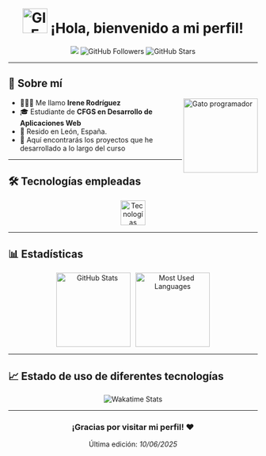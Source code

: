 <div align="center">
  <h1>
    <img src="https://media.tenor.com/i_lnpAd8RzMAAAAi/pikachu-pokemon.gif" alt="GIF animado de bienvenida Pikachu" width="50">
    ¡Hola, bienvenido a mi perfil!
  </h1>
</div>

<div align="center">
  <img src="https://komarev.com/ghpvc/?username=irenerodriguezrod&color=blue" />
  <img src="https://img.shields.io/github/followers/irenerodriguezrod?style=social" alt="GitHub Followers" />
  <img src="https://img.shields.io/github/stars/irenerodriguezrod?style=social" alt="GitHub Stars" />
</div>

---

## 🚀 Sobre mí
<img align="right" height="150" src="https://media1.tenor.com/m/GiUbb4qg_vwAAAAd/csharp-cat-programmer.gif" alt="Gato programador" />

- 💁🏻‍♀️ Me llamo **Irene Rodríguez**
- 🎓 Estudiante de **CFGS en Desarrollo de Aplicaciones Web**
- 📍 Resido en León, España. 
- 📃 Aquí encontrarás los proyectos que he desarrollado a lo largo del curso

---

## 🛠️ Tecnologías empleadas
<div align="center">
  <img src="https://skillicons.dev/icons?i=java,js,html,css,mysql,git,docker,linux,windows" height="50" alt="Tecnologías" />
</div>

---

## 📊 Estadísticas
<div align="center" style="display: flex; justify-content: center; gap: 10px; flex-wrap: wrap;">
  <img src="https://github-readme-stats.vercel.app/api?username=irenerodriguezrod&theme=dracula&show_icons=true&include_all_commits=true&count_private=true&hide_border=true" height="150" alt="GitHub Stats">
  <img src="https://github-readme-stats.vercel.app/api/top-langs/?username=irenerodriguezrod&locale=en&layout=compact&card_width=320&langs_count=5&theme=dracula&hide_border=true" height="150" alt="Most Used Languages">
</div>

---

## 📈 Estado de uso de diferentes tecnologías
<div align="center">
  <img src="https://github-readme-stats.vercel.app/api/wakatime?username=irenerodriguezrod&theme=dracula&hide_border=true" alt="Wakatime Stats">
</div>

---

<div align="center">
  <h3> ¡Gracias por visitar mi perfil! ❤️ </h3>
  <p>Última edición:<i> 10/06/2025</i></p>
</div>

